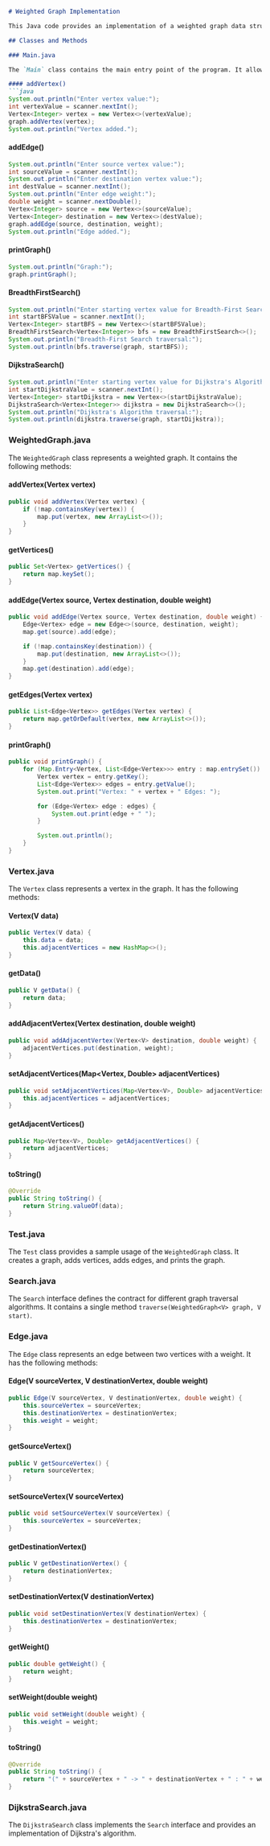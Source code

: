 
```markdown
# Weighted Graph Implementation

This Java code provides an implementation of a weighted graph data structure. It allows you to add vertices, add edges between vertices with weights, and perform various graph operations like printing the graph, performing breadth-first search, and Dijkstra's algorithm.

## Classes and Methods

### Main.java

The `Main` class contains the main entry point of the program. It allows the user to interact with the graph by choosing from a menu of options:

#### addVertex()
```java
System.out.println("Enter vertex value:");
int vertexValue = scanner.nextInt();
Vertex<Integer> vertex = new Vertex<>(vertexValue);
graph.addVertex(vertex);
System.out.println("Vertex added.");
```

#### addEdge()
```java
System.out.println("Enter source vertex value:");
int sourceValue = scanner.nextInt();
System.out.println("Enter destination vertex value:");
int destValue = scanner.nextInt();
System.out.println("Enter edge weight:");
double weight = scanner.nextDouble();
Vertex<Integer> source = new Vertex<>(sourceValue);
Vertex<Integer> destination = new Vertex<>(destValue);
graph.addEdge(source, destination, weight);
System.out.println("Edge added.");
```

#### printGraph()
```java
System.out.println("Graph:");
graph.printGraph();
```

#### BreadthFirstSearch()
```java
System.out.println("Enter starting vertex value for Breadth-First Search:");
int startBFSValue = scanner.nextInt();
Vertex<Integer> startBFS = new Vertex<>(startBFSValue);
BreadthFirstSearch<Vertex<Integer>> bfs = new BreadthFirstSearch<>();
System.out.println("Breadth-First Search traversal:");
System.out.println(bfs.traverse(graph, startBFS));
```

#### DijkstraSearch()
```java
System.out.println("Enter starting vertex value for Dijkstra's Algorithm:");
int startDijkstraValue = scanner.nextInt();
Vertex<Integer> startDijkstra = new Vertex<>(startDijkstraValue);
DijkstraSearch<Vertex<Integer>> dijkstra = new DijkstraSearch<>();
System.out.println("Dijkstra's Algorithm traversal:");
System.out.println(dijkstra.traverse(graph, startDijkstra));
```

### WeightedGraph.java

The `WeightedGraph` class represents a weighted graph. It contains the following methods:

#### addVertex(Vertex vertex)
```java
public void addVertex(Vertex vertex) {
    if (!map.containsKey(vertex)) {
        map.put(vertex, new ArrayList<>());
    }
}
```

#### getVertices()
```java
public Set<Vertex> getVertices() {
    return map.keySet();
}
```

#### addEdge(Vertex source, Vertex destination, double weight)
```java
public void addEdge(Vertex source, Vertex destination, double weight) {
    Edge<Vertex> edge = new Edge<>(source, destination, weight);
    map.get(source).add(edge);

    if (!map.containsKey(destination)) {
        map.put(destination, new ArrayList<>());
    }
    map.get(destination).add(edge);
}
```

#### getEdges(Vertex vertex)
```java
public List<Edge<Vertex>> getEdges(Vertex vertex) {
    return map.getOrDefault(vertex, new ArrayList<>());
}
```

#### printGraph()
```java
public void printGraph() {
    for (Map.Entry<Vertex, List<Edge<Vertex>>> entry : map.entrySet()) {
        Vertex vertex = entry.getKey();
        List<Edge<Vertex>> edges = entry.getValue();
        System.out.print("Vertex: " + vertex + " Edges: ");

        for (Edge<Vertex> edge : edges) {
            System.out.print(edge + " ");
        }

        System.out.println();
    }
}
```

### Vertex.java

The `Vertex` class represents a vertex in the graph. It has the following methods:



#### Vertex(V data)
```java
public Vertex(V data) {
    this.data = data;
    this.adjacentVertices = new HashMap<>();
}
```

#### getData()
```java
public V getData() {
    return data;
}
```

#### addAdjacentVertex(Vertex<V> destination, double weight)
```java
public void addAdjacentVertex(Vertex<V> destination, double weight) {
    adjacentVertices.put(destination, weight);
}
```

#### setAdjacentVertices(Map<Vertex<V>, Double> adjacentVertices)
```java
public void setAdjacentVertices(Map<Vertex<V>, Double> adjacentVertices) {
    this.adjacentVertices = adjacentVertices;
}
```

#### getAdjacentVertices()
```java
public Map<Vertex<V>, Double> getAdjacentVertices() {
    return adjacentVertices;
}
```

#### toString()
```java
@Override
public String toString() {
    return String.valueOf(data);
}
```

### Test.java

The `Test` class provides a sample usage of the `WeightedGraph` class. It creates a graph, adds vertices, adds edges, and prints the graph.

### Search.java

The `Search` interface defines the contract for different graph traversal algorithms. It contains a single method `traverse(WeightedGraph<V> graph, V start)`.

### Edge.java

The `Edge` class represents an edge between two vertices with a weight. It has the following methods:

#### Edge(V sourceVertex, V destinationVertex, double weight)
```java
public Edge(V sourceVertex, V destinationVertex, double weight) {
    this.sourceVertex = sourceVertex;
    this.destinationVertex = destinationVertex;
    this.weight = weight;
}
```

#### getSourceVertex()
```java
public V getSourceVertex() {
    return sourceVertex;
}
```

#### setSourceVertex(V sourceVertex)
```java
public void setSourceVertex(V sourceVertex) {
    this.sourceVertex = sourceVertex;
}
```

#### getDestinationVertex()
```java
public V getDestinationVertex() {
    return destinationVertex;
}
```

#### setDestinationVertex(V destinationVertex)
```java
public void setDestinationVertex(V destinationVertex) {
    this.destinationVertex = destinationVertex;
}
```

#### getWeight()
```java
public double getWeight() {
    return weight;
}
```

#### setWeight(double weight)
```java
public void setWeight(double weight) {
    this.weight = weight;
}
```

#### toString()
```java
@Override
public String toString() {
    return "(" + sourceVertex + " -> " + destinationVertex + " : " + weight + ")";
}
```

### DijkstraSearch.java

The `DijkstraSearch` class implements the `Search` interface and provides an implementation of Dijkstra's algorithm.
```


